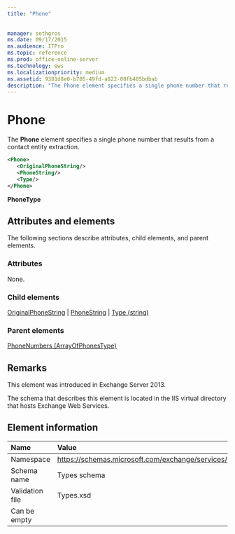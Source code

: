 ```yaml
---
title: "Phone"
 
 
manager: sethgros
ms.date: 09/17/2015
ms.audience: ITPro
ms.topic: reference
ms.prod: office-online-server
ms.technology: ews
ms.localizationpriority: medium
ms.assetid: 9381d8e0-b705-49fd-a822-00fb485bdbab
description: "The Phone element specifies a single phone number that results from a contact entity extraction."
---
```


# Phone

The **Phone** element specifies a single phone number that results from a contact entity extraction. 
  
```XML
<Phone>
   <OriginalPhoneString/>
   <PhoneString/>
   <Type/>
</Phone>
```

 **PhoneType**
## Attributes and elements

The following sections describe attributes, child elements, and parent elements.
  
### Attributes

None.
  
### Child elements

[OriginalPhoneString](originalphonestring.md) | [PhoneString](phonestring.md) | [Type (string)](type-string.md)
  
### Parent elements

[PhoneNumbers (ArrayOfPhonesType)](phonenumbers-arrayofphonestype.md)
  
## Remarks

This element was introduced in Exchange Server 2013.
  
The schema that describes this element is located in the IIS virtual directory that hosts Exchange Web Services.
  
## Element information

|**Name**|**Value**|
|:-----|:-----|
|Namespace  <br/> |https://schemas.microsoft.com/exchange/services/2006/types  <br/> |
|Schema name  <br/> |Types schema  <br/> |
|Validation file  <br/> |Types.xsd  <br/> |
|Can be empty  <br/> ||
   